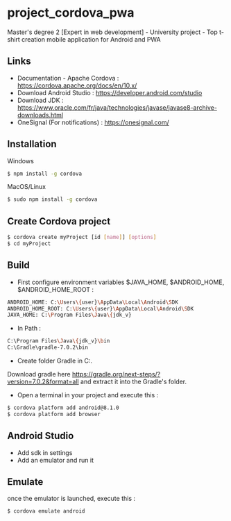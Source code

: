 # project_cordova_pwa
Master's degree 2 [Expert in web development] - University project - Top t-shirt creation mobile application for Android and PWA


## Links
- Documentation - Apache Cordova : https://cordova.apache.org/docs/en/10.x/
- Download Android Studio : https://developer.android.com/studio
- Download JDK : https://www.oracle.com/fr/java/technologies/javase/javase8-archive-downloads.html
- OneSignal (For notifications) : https://onesignal.com/

## Installation

Windows

```bash
$ npm install -g cordova
```

MacOS/Linux

```bash
$ sudo npm install -g cordova
```


## Create Cordova project

```bash
$ cordova create myProject [id [name]] [options]
$ cd myProject
```


## Build 

- First configure environment variables $JAVA_HOME, $ANDROID_HOME, $ANDROID_HOME_ROOT :

```bash
ANDROID_HOME: C:\Users\{user}\AppData\Local\Android\SDK
ANDROID_HOME_ROOT: C:\Users\{user}\AppData\Local\Android\SDK
JAVA_HOME: C:\Program Files\Java\{jdk_v}
```

- In Path :

```bash
C:\Program Files\Java\{jdk_v}\bin
C:\Gradle\gradle-7.0.2\bin
```

- Create folder Gradle in C:\. 

Download gradle here https://gradle.org/next-steps/?version=7.0.2&format=all and extract it into the Gradle's folder.

- Open a terminal in your project and execute this :

```bash
$ cordova platform add android@8.1.0
$ cordova platform add browser
```


## Android Studio

- Add sdk in settings
- Add an emulator and run it


## Emulate

once the emulator is launched, execute this :

```bash
$ cordova emulate android
```
